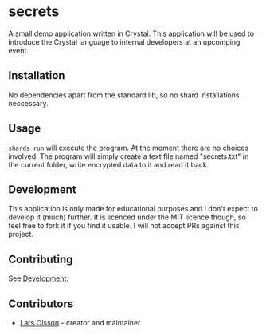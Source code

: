 # secrets

A small demo application written in Crystal. This application will be used to introduce the
Crystal language to internal developers at an upcomping event.

## Installation

No dependencies apart from the standard lib, so no shard installations neccessary.

## Usage

`shards run` will execute the program. At the moment there are no choices involved. The program will simply create a text file named "secrets.txt" in the current folder, write encrypted data to it and read it back. 

## Development

This application is only made for educational purposes and I don't expect to develop it (much) further. It is licenced under the MIT licence though, so feel free to fork it if you find it usable. I will not accept PRs against this project.

## Contributing

See [Development](#development).

## Contributors

- [Lars Olsson](https://github.com/lasso) - creator and maintainer
